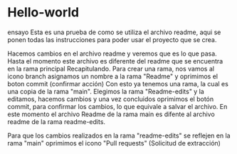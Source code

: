 # Hello-world
ensayo
Esta es una prueba de como se utiliza el archivo readme, aqui se ponen todas las instrucciones
para poder usar el proyecto que se crea.

Hacemos cambios en el archivo readme y veremos que es lo que pasa.
Hasta el momento este archivo es diferente del readme que se encuentra en la rama principal
Recapitulando.
Para crear una rama, nos vamos al icono branch asignamos un nombre a la rama "Readme" y oprimimos el boton commit (confirmar acción)
Con esto ya tenemos una rama, la cual es una copia de la rama "main".
Elegimos la rama "Readme-edits" y la editamos, hacemos cambios y una vez concluidos oprimimos el botón commit, para confirmar los cambios, lo que equivale a salvar el archivo.
En este momento el archivo Readme de la rama main es difente al archivo readme de la rama readme-edits.

Para que los cambios realizados en la rama "readme-edits" se reflejen en la rama "main" oprimimos el icono "Pull requests"
(Solicitud de extracción)
